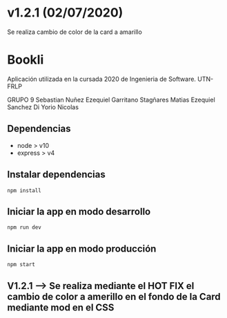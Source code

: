 # v1.2.1 (02/07/2020)
  Se realiza cambio de color de la card a amarillo


# Bookli

Aplicación utilizada en la cursada 2020 de Ingenieria de Software. UTN-FRLP

GRUPO 9
Sebastian Nuñez 
Ezequiel Garritano Stagñares 
Matias Ezequiel Sanchez
Di Yorio Nicolas


## Dependencias

-   node > v10
-   express > v4

## Instalar dependencias

`npm install`

## Iniciar la app en modo desarrollo

`npm run dev`

## Iniciar la app en modo producción

`npm start`

## V1.2.1 --> Se realiza mediante el HOT FIX el cambio de color a amerillo en el fondo de la Card mediante mod en el CSS


